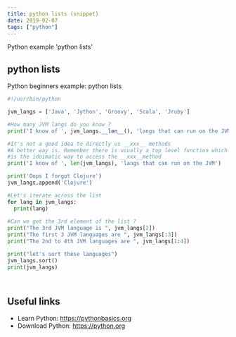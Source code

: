 ```yaml
---
title: python lists (snippet)
date: 2019-02-07
tags: ["python"]
---
```

Python example 'python lists'


## python lists

Python beginners example: python lists

```python
#!/usr/bin/python

jvm_langs = ['Java', 'Jython', 'Groovy', 'Scala', 'Jruby']

#How many JVM langs do you know ?
print('I know of ', jvm_langs.__len__(), 'langs that can run on the JVM')

#It's not a good idea to directly us __xxx__ methods
#A better way is. Remember there is usually a top level function which  
#is the idoimatic way to access the __xxx__method
print('I know of ', len(jvm_langs), 'langs that can run on the JVM')

print('Oops I forgot Clojure')
jvm_langs.append('Clojure')

#Let's iterate across the list
for lang in jvm_langs:
  print(lang)
  
#Can we get the 3rd element of the list ?
print("The 3rd JVM language is ", jvm_langs[2])
print("The first 3 JVM languages are ", jvm_langs[:3])
print("The 2nd to 4th JVM languages are ", jvm_langs[1:4])

print("let's sort these languages")
jvm_langs.sort()
print(jvm_langs)




```

## Useful links

- Learn Python: https://pythonbasics.org
- Download Python: https://python.org
